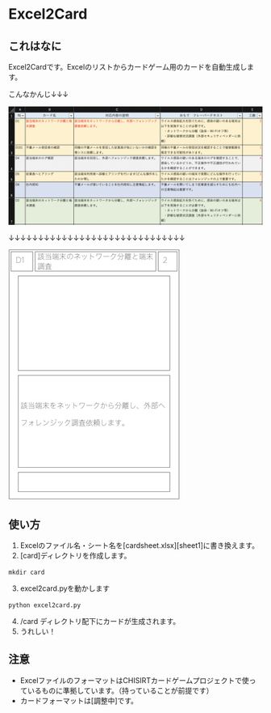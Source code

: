 # Excel2Card

## これはなに
Excel2Cardです。Excelのリストからカードゲーム用のカードを自動生成します。

こんなかんじ↓↓↓

![excel](ss1.png)

↓↓↓↓↓↓↓↓↓↓↓↓↓↓↓↓↓↓↓↓↓↓↓↓↓↓↓↓↓↓

![card](card1.jpg)



## 使い方
1. Excelのファイル名・シート名を[cardsheet.xlsx][sheet1]に書き換えます。
2. [card]ディレクトリを作成します。

  `mkdir card`

3. excel2card.pyを動かします

  `python excel2card.py`

4. /card ディレクトリ配下にカードが生成されます。
5. うれしい！

## 注意
- ExcelファイルのフォーマットはCHISIRTカードゲームプロジェクトで使っているものに準拠しています。（持っていることが前提です）
- カードフォーマットは[調整中]です。
